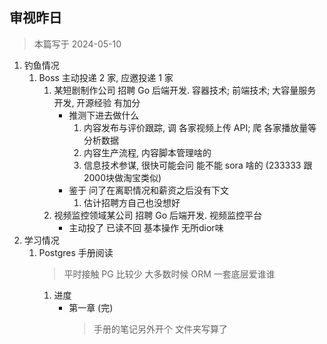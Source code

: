 

## 审视昨日
> 本篇写于 2024-05-10

1. 钓鱼情况
    1. Boss 主动投递 2 家, 应邀投递 1 家
        1. 某短剧制作公司 招聘 Go 后端开发. 容器技术; 前端技术; 大容量服务开发, 开源经验 有加分
            - 推测下进去做什么
                1. 内容发布与评价跟踪, 调 各家视频上传 API; 爬 各家播放量等分析数据
                2. 内容生产流程, 内容脚本管理啥的
                3. 信息技术参谋, 很快可能会问 能不能 sora 啥的 (233333 跟2000块做淘宝类似)
            - 鉴于 问了在离职情况和薪资之后没有下文
                1. 估计招聘方自己也没想好
        1. 视频监控领域某公司 招聘 Go 后端开发. 视频监控平台
            - 主动投了 已读不回 基本操作 无所dior味
2. 学习情况
    1. Postgres 手册阅读
        > 平时接触 PG 比较少 大多数时候 ORM 一套底层爱谁谁
        1. 进度
            - 第一章 (完)
                > 手册的笔记另外开个 文件夹写算了
